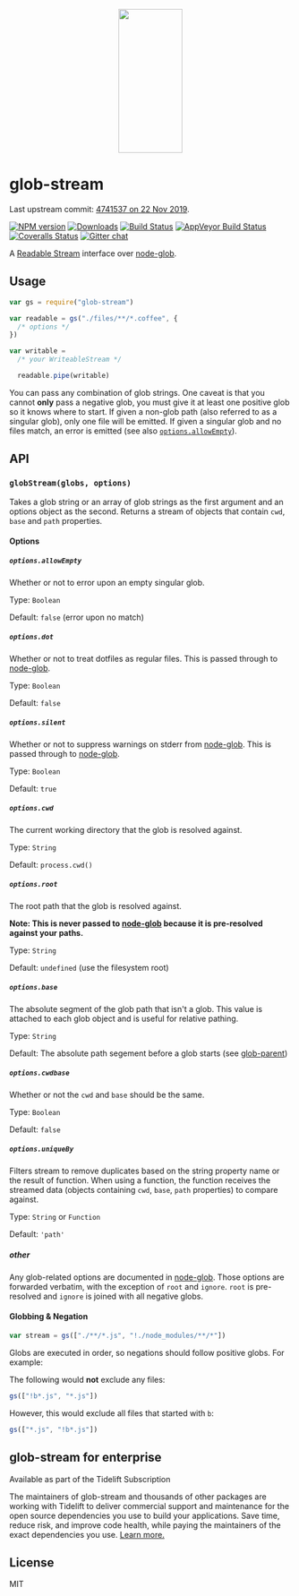 <p align="center">
  <a href="http://gulpjs.com">
    <img height="257" width="114" src="https://raw.githubusercontent.com/gulpjs/artwork/master/gulp-2x.png">
  </a>
</p>

# glob-stream

Last upstream commit: [4741537 on 22 Nov 2019](https://github.com/gulpjs/glob-stream/commit/47415375a79a529c1af202b57331a29f7cc91a3a).

[![NPM version][npm-image]][npm-url] [![Downloads][downloads-image]][npm-url] [![Build Status][travis-image]][travis-url] [![AppVeyor Build Status][appveyor-image]][appveyor-url] [![Coveralls Status][coveralls-image]][coveralls-url] [![Gitter chat][gitter-image]][gitter-url]

A [Readable Stream][readable-stream-url] interface over [node-glob][node-glob-url].

## Usage

```javascript
var gs = require("glob-stream")

var readable = gs("./files/**/*.coffee", {
  /* options */
})

var writable =
  /* your WriteableStream */

  readable.pipe(writable)
```

You can pass any combination of glob strings. One caveat is that you cannot **only** pass a negative glob, you must give it at least one positive glob so it knows where to start. If given a non-glob path (also referred to as a singular glob), only one file will be emitted. If given a singular glob and no files match, an error is emitted (see also [`options.allowEmpty`][allow-empty-url]).

## API

### `globStream(globs, options)`

Takes a glob string or an array of glob strings as the first argument and an options object as the second. Returns a stream of objects that contain `cwd`, `base` and `path` properties.

#### Options

##### `options.allowEmpty`

Whether or not to error upon an empty singular glob.

Type: `Boolean`

Default: `false` (error upon no match)

##### `options.dot`

Whether or not to treat dotfiles as regular files. This is passed through to [node-glob][node-glob-url].

Type: `Boolean`

Default: `false`

##### `options.silent`

Whether or not to suppress warnings on stderr from [node-glob][node-glob-url]. This is passed through to [node-glob][node-glob-url].

Type: `Boolean`

Default: `true`

##### `options.cwd`

The current working directory that the glob is resolved against.

Type: `String`

Default: `process.cwd()`

##### `options.root`

The root path that the glob is resolved against.

**Note: This is never passed to [node-glob][node-glob-url] because it is pre-resolved against your paths.**

Type: `String`

Default: `undefined` (use the filesystem root)

##### `options.base`

The absolute segment of the glob path that isn't a glob. This value is attached to each glob object and is useful for relative pathing.

Type: `String`

Default: The absolute path segement before a glob starts (see [glob-parent][glob-parent-url])

##### `options.cwdbase`

Whether or not the `cwd` and `base` should be the same.

Type: `Boolean`

Default: `false`

##### `options.uniqueBy`

Filters stream to remove duplicates based on the string property name or the result of function. When using a function, the function receives the streamed data (objects containing `cwd`, `base`, `path` properties) to compare against.

Type: `String` or `Function`

Default: `'path'`

##### other

Any glob-related options are documented in [node-glob][node-glob-url]. Those options are forwarded verbatim, with the exception of `root` and `ignore`. `root` is pre-resolved and `ignore` is joined with all negative globs.

#### Globbing & Negation

```js
var stream = gs(["./**/*.js", "!./node_modules/**/*"])
```

Globs are executed in order, so negations should follow positive globs. For example:

The following would **not** exclude any files:

```js
gs(["!b*.js", "*.js"])
```

However, this would exclude all files that started with `b`:

```js
gs(["*.js", "!b*.js"])
```

## glob-stream for enterprise

Available as part of the Tidelift Subscription

The maintainers of glob-stream and thousands of other packages are working with Tidelift to deliver commercial support and maintenance for the open source dependencies you use to build your applications. Save time, reduce risk, and improve code health, while paying the maintainers of the exact dependencies you use. [Learn more.](https://tidelift.com/subscription/pkg/npm-glob-stream?utm_source=npm-glob-stream&utm_medium=referral&utm_campaign=enterprise&utm_term=repo)

## License

MIT

[node-glob-url]: https://github.com/isaacs/node-glob
[glob-parent-url]: https://github.com/es128/glob-parent
[allow-empty-url]: #optionsallowempty
[readable-stream-url]: https://nodejs.org/api/stream.html#stream_readable_streams
[downloads-image]: http://img.shields.io/npm/dm/glob-stream.svg
[npm-url]: https://www.npmjs.com/package/glob-stream
[npm-image]: http://img.shields.io/npm/v/glob-stream.svg
[travis-url]: https://travis-ci.org/gulpjs/glob-stream
[travis-image]: http://img.shields.io/travis/gulpjs/glob-stream.svg?label=travis-ci
[appveyor-url]: https://ci.appveyor.com/project/gulpjs/glob-stream
[appveyor-image]: https://img.shields.io/appveyor/ci/gulpjs/glob-stream.svg?label=appveyor
[coveralls-url]: https://coveralls.io/r/gulpjs/glob-stream
[coveralls-image]: http://img.shields.io/coveralls/gulpjs/glob-stream.svg
[gitter-url]: https://gitter.im/gulpjs/gulp
[gitter-image]: https://badges.gitter.im/gulpjs/gulp.svg
